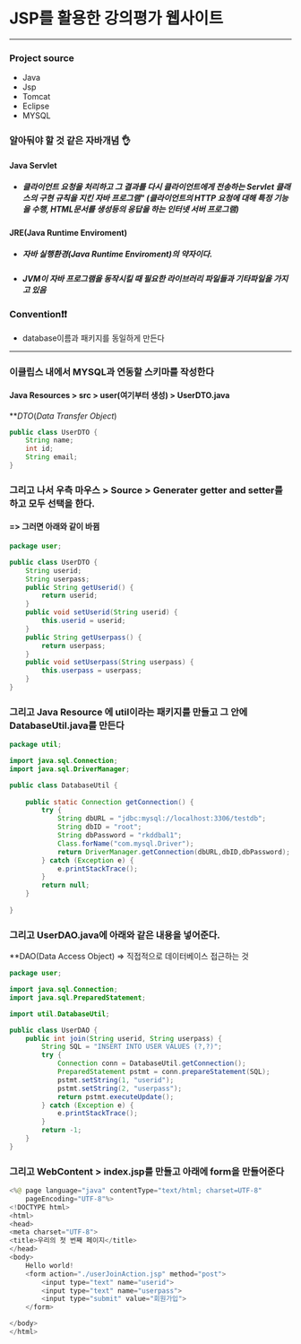 # JSP를 활용한 강의평가 웹사이트

---



### Project source

- Java
- Jsp
- Tomcat
- Eclipse
- MYSQL



### 알아둬야 할 것 같은 자바개념 👌



#### Java Servlet

- ##### 클라이언트 요청을 처리하고 그 결과를 다시 클라이언트에게 전송하는 Servlet 클래스의 구현 규칙을 지킨 자바 프로그램" (클라이언트의 HTTP 요청에 대해 특정 기능을 수행, HTML문서를 생성등의 응답을 하는 인터넷 서버 프로그램)

  

#### JRE(Java Runtime Enviroment)

- ##### 자바 실행환경(Java Runtime Enviroment)의 약자이다.

- ##### JVM이 자바 프로그램을 동작시킬 때 필요한 라이브러리 파일들과 기타파일을 가지고 있음

#### 



### Convention❗❗

- database이름과 패키지를 동일하게 만든다



------

### 이클립스  내에서  MYSQL과 연동할 스키마를 작성한다

#### Java Resources > src > user(여기부터 생성) > UserDTO.java  

***DTO*(*Data Transfer Object*)

```jAVA
public class UserDTO {
	String name;
	int id;
	String email;
}
```



### 그리고 나서 우측 마우스 >  Source  > Generater getter and setter를 하고 모두 선택을 한다.

#### => 그러면 아래와 같이 바뀜

```java
package user;

public class UserDTO {
	String userid;
	String userpass;
	public String getUserid() {
		return userid;
	}
	public void setUserid(String userid) {
		this.userid = userid;
	}
	public String getUserpass() {
		return userpass;
	}
	public void setUserpass(String userpass) {
		this.userpass = userpass;
	}
}
```



### 그리고 Java Resource 에 util이라는 패키지를 만들고 그 안에 DatabaseUtil.java를 만든다

```java
package util;

import java.sql.Connection;
import java.sql.DriverManager;

public class DatabaseUtil {
	
	public static Connection getConnection() {
		try {
			String dbURL = "jdbc:mysql://localhost:3306/testdb";
			String dbID = "root";
			String dbPassword = "rkddbal1";
			Class.forName("com.mysql.Driver");
			return DriverManager.getConnection(dbURL,dbID,dbPassword);
		} catch (Exception e) {
			e.printStackTrace();
		}
		return null;
	}
	
}

```



### 그리고 UserDAO.java에 아래와 같은 내용을 넣어준다.

**DAO(Data Access Object) => 직접적으로 데이터베이스 접근하는 것

```java
package user;

import java.sql.Connection;
import java.sql.PreparedStatement;

import util.DatabaseUtil;

public class UserDAO {
	public int join(String userid, String userpass) {
		String SQL = "INSERT INTO USER VALUES (?,?)";
		try {
			Connection conn = DatabaseUtil.getConnection();
			PreparedStatement pstmt = conn.prepareStatement(SQL);
			pstmt.setString(1, "userid");
			pstmt.setString(2, "userpass");
			return pstmt.executeUpdate();
		} catch (Exception e) {
			e.printStackTrace();
		}
		return -1;
	}
}

```



### 그리고  WebContent > index.jsp를 만들고 아래에 form을 만들어준다

```java
<%@ page language="java" contentType="text/html; charset=UTF-8"
    pageEncoding="UTF-8"%>
<!DOCTYPE html>
<html>
<head>
<meta charset="UTF-8">
<title>우리의 첫 번째 페이지</title>
</head>
<body>
	Hello world!
	<form action="./userJoinAction.jsp" method="post">
		<input type="text" name="userid">
		<input type="text" name="userpass">
		<input type="submit" value="회원가입">
	</form>

</body>
</html>
```





